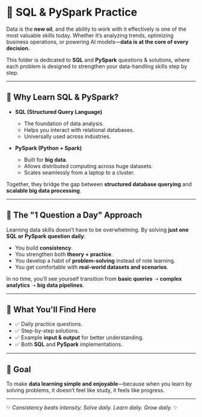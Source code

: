 # 🚀 SQL & PySpark Practice  

Data is the **new oil**, and the ability to work with it effectively is one of the most valuable skills today. Whether it’s analyzing trends, optimizing business operations, or powering AI models—**data is at the core of every decision.**  

This folder is dedicated to **SQL** and **PySpark** questions & solutions, where each problem is designed to strengthen your data-handling skills step by step.  

---

## 🔑 Why Learn SQL & PySpark?  

- **SQL (Structured Query Language)**  
  - The foundation of data analysis.  
  - Helps you interact with relational databases.  
  - Universally used across industries.  

- **PySpark (Python + Spark)**  
  - Built for **big data**.  
  - Allows distributed computing across huge datasets.  
  - Scales seamlessly from a laptop to a cluster.  

Together, they bridge the gap between **structured database querying** and **scalable big data processing**.  

---

## 🌱 The "1 Question a Day" Approach  

Learning data skills doesn’t have to be overwhelming. By solving **just one SQL or PySpark question daily**:  
- You build **consistency**.  
- You strengthen both **theory + practice**.  
- You develop a habit of **problem-solving** instead of rote learning.  
- You get comfortable with **real-world datasets and scenarios**.  

In no time, you’ll see yourself transition from **basic queries** ➝ **complex analytics** ➝ **big data pipelines**.  

---

## 📂 What You'll Find Here  

- ✅ Daily practice questions.  
- ✅ Step-by-step solutions.  
- ✅ Example **input & output** for better understanding.  
- ✅ Both **SQL** and **PySpark** implementations.  

---

## 🎯 Goal  

To make **data learning simple and enjoyable**—because when you learn by solving problems, it doesn’t feel like study, it feels like progress.  

---
✨ *Consistency beats intensity. Solve daily. Learn daily. Grow daily.* ✨
